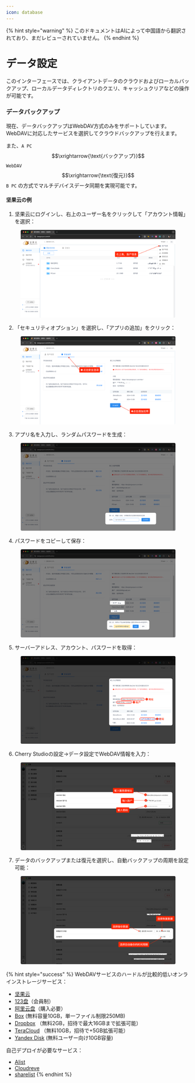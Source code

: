 ```yaml
---
icon: database
---
```


{% hint style="warning" %}
このドキュメントはAIによって中国語から翻訳されており、まだレビューされていません。
{% endhint %}

# データ設定

このインターフェースでは、クライアントデータのクラウドおよびローカルバックアップ、ローカルデータディレクトリのクエリ、キャッシュクリアなどの操作が可能です。



### データバックアップ

現在、データバックアップはWebDAV方式のみをサポートしています。WebDAVに対応したサービスを選択してクラウドバックアップを行えます。

また、`A PC` $$\xrightarrow{\text{バックアップ}}$$ `WebDAV` $$\xrightarrow{\text{復元}}$$ `B PC` の方式でマルチデバイスデータ同期を実現可能です。

#### 坚果云の例

1. 坚果云にログインし、右上のユーザー名をクリックして「アカウント情報」を選択：

<figure><img src="../../../.gitbook/assets/image (39).png" alt=""><figcaption></figcaption></figure>

2. 「セキュリティオプション」を選択し、「アプリの追加」をクリック：

<figure><img src="../../../.gitbook/assets/image (40).png" alt=""><figcaption></figcaption></figure>

3. アプリ名を入力し、ランダムパスワードを生成：

<figure><img src="../../../.gitbook/assets/image (41).png" alt=""><figcaption></figcaption></figure>

4. パスワードをコピーして保存：

<figure><img src="../../../.gitbook/assets/image (42).png" alt=""><figcaption></figcaption></figure>

5. サーバーアドレス、アカウント、パスワードを取得：

<figure><img src="../../../.gitbook/assets/image (43).png" alt=""><figcaption></figcaption></figure>

6. Cherry Studioの設定→データ設定でWebDAV情報を入力：

<figure><img src="../../../.gitbook/assets/image (48).png" alt=""><figcaption></figcaption></figure>

7. データのバックアップまたは復元を選択し、自動バックアップの周期を設定可能：

<figure><img src="../../../.gitbook/assets/image (47).png" alt=""><figcaption></figcaption></figure>

{% hint style="success" %}
WebDAVサービスのハードルが比較的低いオンラインストレージサービス：

* [坚果云](https://www.jianguoyun.com/)
* [123盘](https://www.123pan.com/)（会員制）
* [阿里云盘](https://www.alipan.com/)（購入必要）
* [Box](https://www.box.com/) (無料容量10GB，単一ファイル制限250MB)
* [Dropbox](https://www.dropbox.com/) （無料2GB，招待で最大16GBまで拡張可能）
* [TeraCloud](https://teracloud.jp/en/) （無料10GB，招待で+5GB拡張可能）
* [Yandex Disk](https://disk.yandex.com/) (無料ユーザー向け10GB容量)

自己デプロイが必要なサービス：

* [Alist](https://alist.nn.ci/zh/)
* [Cloudreve](https://cloudreve.org/)
* [sharelist](https://github.com/reruin/sharelist)
{% endhint %}